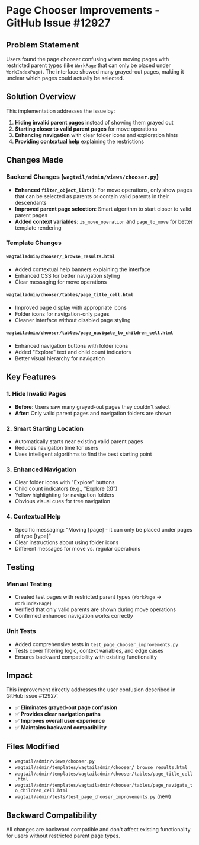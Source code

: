 # Page Chooser Improvements - GitHub Issue #12927

## Problem Statement

Users found the page chooser confusing when moving pages with restricted parent types (like `WorkPage` that can only be placed under `WorkIndexPage`). The interface showed many grayed-out pages, making it unclear which pages could actually be selected.

## Solution Overview

This implementation addresses the issue by:

1. **Hiding invalid parent pages** instead of showing them grayed out
2. **Starting closer to valid parent pages** for move operations  
3. **Enhancing navigation** with clear folder icons and exploration hints
4. **Providing contextual help** explaining the restrictions

## Changes Made

### Backend Changes (`wagtail/admin/views/chooser.py`)

- **Enhanced `filter_object_list()`**: For move operations, only show pages that can be selected as parents or contain valid parents in their descendants
- **Improved parent page selection**: Smart algorithm to start closer to valid parent pages
- **Added context variables**: `is_move_operation` and `page_to_move` for better template rendering

### Template Changes

#### `wagtailadmin/chooser/_browse_results.html`
- Added contextual help banners explaining the interface
- Enhanced CSS for better navigation styling
- Clear messaging for move operations

#### `wagtailadmin/chooser/tables/page_title_cell.html`
- Improved page display with appropriate icons
- Folder icons for navigation-only pages
- Cleaner interface without disabled page styling

#### `wagtailadmin/chooser/tables/page_navigate_to_children_cell.html`
- Enhanced navigation buttons with folder icons
- Added "Explore" text and child count indicators
- Better visual hierarchy for navigation

## Key Features

### 1. Hide Invalid Pages
- **Before**: Users saw many grayed-out pages they couldn't select
- **After**: Only valid parent pages and navigation folders are shown

### 2. Smart Starting Location
- Automatically starts near existing valid parent pages
- Reduces navigation time for users
- Uses intelligent algorithms to find the best starting point

### 3. Enhanced Navigation
- Clear folder icons with "Explore" buttons
- Child count indicators (e.g., "Explore (3)")
- Yellow highlighting for navigation folders
- Obvious visual cues for tree navigation

### 4. Contextual Help
- Specific messaging: "Moving [page] - it can only be placed under pages of type [type]"
- Clear instructions about using folder icons
- Different messages for move vs. regular operations

## Testing

### Manual Testing
- Created test pages with restricted parent types (`WorkPage` → `WorkIndexPage`)
- Verified that only valid parents are shown during move operations
- Confirmed enhanced navigation works correctly

### Unit Tests
- Added comprehensive tests in `test_page_chooser_improvements.py`
- Tests cover filtering logic, context variables, and edge cases
- Ensures backward compatibility with existing functionality

## Impact

This improvement directly addresses the user confusion described in GitHub issue #12927:

- ✅ **Eliminates grayed-out page confusion**
- ✅ **Provides clear navigation paths**  
- ✅ **Improves overall user experience**
- ✅ **Maintains backward compatibility**

## Files Modified

- `wagtail/admin/views/chooser.py`
- `wagtail/admin/templates/wagtailadmin/chooser/_browse_results.html`
- `wagtail/admin/templates/wagtailadmin/chooser/tables/page_title_cell.html`
- `wagtail/admin/templates/wagtailadmin/chooser/tables/page_navigate_to_children_cell.html`
- `wagtail/admin/tests/test_page_chooser_improvements.py` (new)

## Backward Compatibility

All changes are backward compatible and don't affect existing functionality for users without restricted parent page types.
